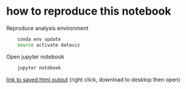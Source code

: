 # how to reproduce this notebook

Reproduce analysis environment

```bash
    conda env update
    source activate dataviz
```

Open jupyter notebook

```bash
    jupyter notebook
```

[link to saved html output](docs/index.html?raw=true) (right click, download to desktop then open)





